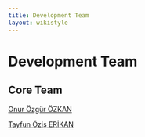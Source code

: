 ```yaml
---
title: Development Team
layout: wikistyle
---
```


# Development Team

## Core Team

[Onur Özgür ÖZKAN](http://www.onurozgurozkan.com)

[Tayfun Öziş ERİKAN](http://www.tayfunoziserikan.com)
